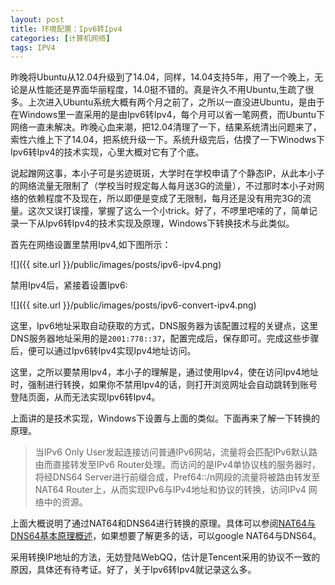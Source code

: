 ```yaml
---
layout: post
title: 环境配置：Ipv6转Ipv4
categories: [计算机网络]
tags: IPV4
---
```


昨晚将Ubuntu从12.04升级到了14.04，同样，14.04支持5年，用了一个晚上，无论是从性能还是界面华丽程度，14.0挺不错的。真是许久不用Ubuntu,生疏了很多。上次进入Ubuntu系统大概有两个月之前了，之所以一直没进Ubuntu，是由于在Windows里一直采用的是由Ipv6转Ipv4，每个月可以省一笔网费，而Ubuntu下网络一直未解决。昨晚心血来潮，把12.04清理了一下，结果系统清出问题来了，索性六维上下了14.04，把系统升级一下。系统升级完后，估摸了一下Winodws下Ipv6转Ipv4的技术实现，心里大概对它有了个底。

说起蹭网这事，本小子可是劣迹斑斑，大学时在学校申请了个静态IP，从此本小子的网络流量无限制了（学校当时规定每人每月送3G的流量），不过那时本小子对网络的依赖程度不及现在，所以即便是变成了无限制，每月还是没有用完3G的流量。这次又误打误撞，掌握了这么一个小trick。好了，不啰里吧嗦的了，简单记录一下从Ipv6转Ipv4的技术实现及原理，Windows下转换技术与此类似。

首先在网络设置里禁用Ipv4,如下图所示：

![]({{ site.url }}/public/images/posts/ipv6-ipv4.png)

禁用Ipv4后，紧接着设置Ipv6:

![]({{ site.url }}/public/images/posts/ipv6-convert-ipv4.png)

这里，Ipv6地址采取自动获取的方式，DNS服务器为该配置过程的关键点，这里DNS服务器地址采用的是`2001:778::37`，配置完成后，保存即可。完成这些步骤后，便可以通过Ipv6转Ipv4实现Ipv4地址访问。

这里，之所以要禁用Ipv4，本小子的理解是，通过使用Ipv4，使在访问Ipv4地址时，强制进行转换，如果你不禁用Ipv4的话，则打开浏览网址会自动跳转到账号登陆页面，从而无法实现Ipv6转Ipv4。

上面讲的是技术实现，Windows下设置与上面的类似。下面再来了解一下转换的原理。
>当IPv6 Only User发起连接访问普通IPv6网站，流量将会匹配IPv6默认路由而直接转发至IPv6 Router处理。而访问的是IPv4单协议栈的服务器时，将经DNS64 Server进行前缀合成，Pref64::/n网段的流量将被路由转发至NAT64 Router上，从而实现IPv6与IPv4地址和协议的转换，访问IPv4 网络中的资源。

上面大概说明了通过NAT64和DNS64进行转换的原理。具体可以参阅[NAT64与DNS64基本原理概述](http://www.ipv6bbs.cn/thread-170-1-1.html)，如果想要了解更多的话，可以google NAT64与DNS64。

采用转换IP地址的方法，无妨登陆WebQQ，估计是Tencent采用的协议不一致的原因，具体还有待考证。好了，关于Ipv6转Ipv4就记录这么多。
